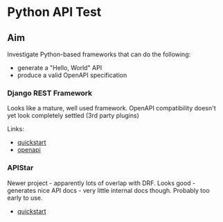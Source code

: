 # Python API Test

## Aim

Investigate Python-based frameworks that can do the following:

* generate a "Hello, World" API
* produce a valid OpenAPI specification

### Django REST Framework

Looks like a mature, well used framework. OpenAPI compatibility doesn't yet look completely settled (3rd party plugins)

Links:

* [quickstart](http://www.django-rest-framework.org/tutorial/quickstart/)
* [openapi](http://www.django-rest-framework.org/topics/documenting-your-api/)

### APIStar

Newer project - apparently lots of overlap with DRF. Looks good - generates nice API docs - very little internal docs though. Probably too early to use.

* [quickstart](https://docs.apistar.com/)

